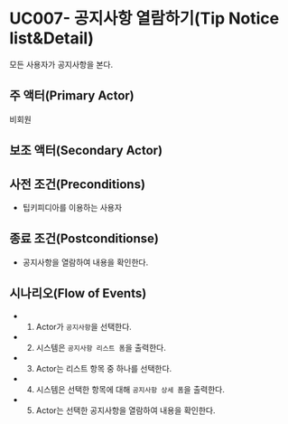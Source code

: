 # UC007- 공지사항 열람하기(Tip Notice list&Detail)
모든 사용자가 공지사항을 본다.

## 주 액터(Primary Actor)
비회원

## 보조 액터(Secondary Actor)

## 사전 조건(Preconditions)
- 팁키피디아를 이용하는 사용자

## 종료 조건(Postconditionse)
- 공지사항을 열람하여 내용을 확인한다.

## 시나리오(Flow of Events)
- 1. Actor가 `공지사항`을 선택한다.
- 2. 시스템은 `공지사항 리스트 폼`을 출력한다.
- 3. Actor는 리스트 항목 중 하나를 선택한다.
- 4. 시스템은 선택한 항목에 대해 `공지사항 상세 폼`을 출력한다.
- 5. Actor는 선택한 공지사항을 열람하여 내용을 확인한다.


